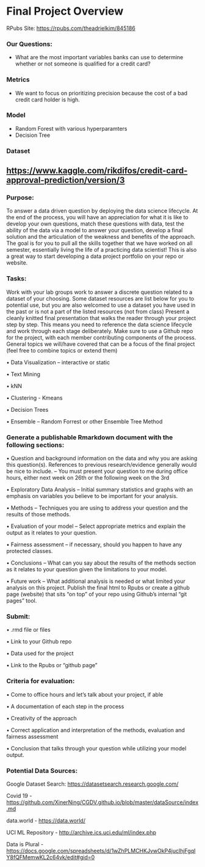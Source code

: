 # Final Project Overview

RPubs Site: https://rpubs.com/theadrielkim/845186

### Our Questions:
 
- What are the most important variables banks can use to determine whether or not someone is qualified for a credit card?

### Metrics
- We want to focus on prioritizing precision because the cost of a bad credit card holder is high.

### Model
- Random Forest with various hyperparamters
- Decision Tree

### Dataset
https://www.kaggle.com/rikdifos/credit-card-approval-prediction/version/3
---

### Purpose:

To answer a data driven question by deploying the data science lifecycle. At the end of the process, you will have an appreciation for what it is like to develop your own questions, match these questions with data, test the ability of the data via a model to answer your question, develop a final solution and the articulation of the weakness and benefits of the approach. The goal is for you to pull all the skills together that we have worked on all semester, essentially living the life of a practicing data scientist! This is also a great way to start developing a data project portfolio on your repo or website.

### Tasks:

Work with your lab groups work to answer a discrete question related to a dataset of your choosing. Some dataset resources are list below for you to potential use, but you are also welcomed to use a dataset you have used in the past or is not a part of the listed resources (not from class) Present a cleanly knitted final presentation that walks the reader through your project step by step. This means you need to reference the data science lifecycle and work through each stage deliberately. Make sure to use a Github repo for the project, with each member contributing components of the process.  
General topics we will/have covered that can be a focus of the final project (feel free to combine topics or extend them)

• Data Visualization – interactive or static

• Text Mining

• kNN

• Clustering - Kmeans

• Decision Trees

• Ensemble – Random Forrest or other Ensemble Tree Method

### Generate a publishable Rmarkdown document with the following sections:

• Question and background information on the data and why you are asking this question(s). References to previous research/evidence generally would be nice to include. – You must present your question to me during office hours, either next week on 26th or the following week on the 3rd  

• Exploratory Data Analysis – Initial summary statistics and graphs with an emphasis on variables you believe to be important for your analysis.

• Methods – Techniques you are using to address your question and the results of those methods.

• Evaluation of your model – Select appropriate metrics and explain the output as it relates to your question.

• Fairness assessment – if necessary, should you happen to have any protected classes.

• Conclusions – What can you say about the results of the methods section as it relates to your question given the limitations to your model.

• Future work – What additional analysis is needed or what limited your analysis on this project.
Publish the final html to Rpubs or create a github page (website) that sits “on top” of your repo using Github’s internal “git pages” tool.

### Submit:

• .rmd file or files

• Link to your Github repo

• Data used for the project

• Link to the Rpubs or “github page”

### Criteria for evaluation:

• Come to office hours and let’s talk about your project, if able

• A documentation of each step in the process

• Creativity of the approach

• Correct application and interpretation of the methods, evaluation and fairness assessment

• Conclusion that talks through your question while utilizing your model output.

### Potential Data Sources:

Google Dataset Search: https://datasetsearch.research.google.com/

Covid 19 - https://github.com/XinerNing/CGDV.github.io/blob/master/dataSource/index.md

data.world - https://data.world/

UCI ML Repository - http://archive.ics.uci.edu/ml/index.php

Data is Plural - https://docs.google.com/spreadsheets/d/1wZhPLMCHKJvwOkP4juclhjFgqIY8fQFMemwKL2c64vk/edit#gid=0
